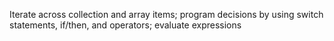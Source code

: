 Iterate across collection and array items; program decisions by using switch statements, if/then, and operators; evaluate expressions